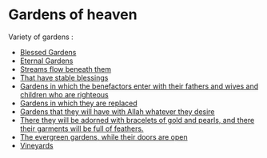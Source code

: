# Gardens of heaven
Variety of gardens :

- [Blessed Gardens](https://quran.com/5/65)
- [Eternal Gardens](https://quran.com/40/8)
- [Streams flow beneath them](https://quran.com/3/15)
- [That have stable blessings]()
- [Gardens in which the benefactors enter with their fathers and wives and children who are righteous](https://quran.com/13/23)
- [Gardens in which they are replaced](https://quran.com/32/19)
- [Gardens that they will have with Allah whatever they desire](https://quran.com/42/22)
- [There they will be adorned with bracelets of gold and pearls, and there their garments will be full of feathers.](https://quran.com/35/33)
- [The evergreen gardens, while their doors are open](https://quran.com/38/50)
- [Vineyards](https://quran.com/78/32)
